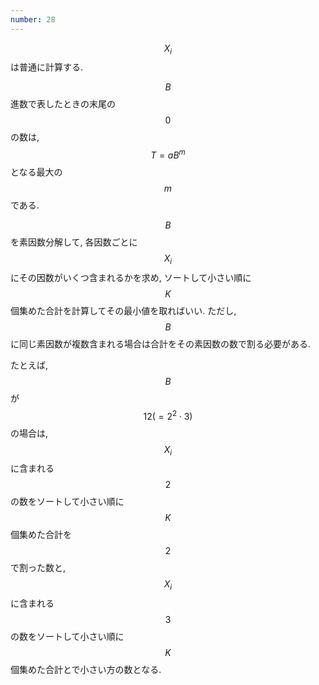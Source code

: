 ```yaml
---
number: 28
---
```

$$ X_i $$ は普通に計算する.

$$ B $$ 進数で表したときの末尾の $$ 0 $$ の数は, $$ T = aB^m $$ となる最大の $$ m $$ である.

$$ B $$ を素因数分解して, 各因数ごとに $$ X_i $$ にその因数がいくつ含まれるかを求め, ソートして小さい順に $$ K $$ 個集めた合計を計算してその最小値を取ればいい. ただし, $$ B $$ に同じ素因数が複数含まれる場合は合計をその素因数の数で割る必要がある.

たとえば, $$ B $$ が $$ 12(=2^2 \cdot 3) $$ の場合は, $$ X_i $$ に含まれる $$ 2 $$ の数をソートして小さい順に $$ K $$ 個集めた合計を $$ 2 $$ で割った数と, $$ X_i $$ に含まれる $$ 3 $$ の数をソートして小さい順に $$ K $$ 個集めた合計とで小さい方の数となる.
